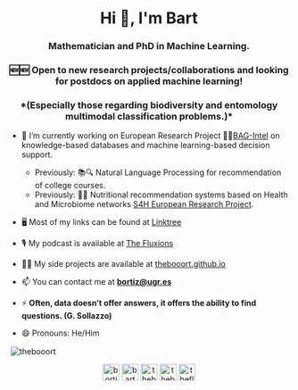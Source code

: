 

<h1 align="center">Hi 👋, I'm Bart </h1>
<h3 align="center">Mathematician and PhD in Machine Learning.</h3>
<h3 align="center">🆕🆕 Open to new research projects/collaborations and looking for postdocs on applied machine learning! </h3>
<h3 align="center"> *(Especially those regarding biodiversity and entomology multimodal classification problems.)* </h3>

- 💼 I’m currently working on European Research Project 🛬💼[BAG-Intel](https://www.bag-intel.eu/) on knowledge-based databases and machine learning-based decision support.
  - Previously: 📚🔍 Natural Language Processing for recommendation of college courses.
  - Previously: 🍝🦠 Nutritional recommendation systems based on Health and Microbiome networks [S4H European Research Project](https://www.stance4health.com/). 

- 🖥️ Most of my links can be found at [Linktree](https://linktr.ee/bartortiz)

- 🎙️ My podcast is available at [The Fluxions](https://thefluxions.github.io)

- 👨‍💻 My side projects are available at [thebooort.github.io](https://thebooort.github.io)

- 📫 You can contact me at **bortiz@ugr.es**

- ⚡ **Often, data doesn’t offer answers, it offers the ability to find questions. (G. Sollazzo)**

- 😄 Pronouns: He/Him


<p>&nbsp;<img align="center" src="https://github-readme-stats.vercel.app/api?username=thebooort&show_icons=true" alt="thebooort" /></p>

<p align="center">
<a href="https://twitter.com/bortizmath" target="blank"><img align="center" src="https://cdn.jsdelivr.net/npm/simple-icons@3.0.1/icons/twitter.svg" alt="bortizmath" height="30" width="30" /></a>
<a href="https://linkedin.com/in/bartolome-ortiz-viso" target="blank"><img align="center" src="https://cdn.jsdelivr.net/npm/simple-icons@3.0.1/icons/linkedin.svg" alt="bartolome-ortiz-viso" height="30" width="30" /></a>
<a href="https://kaggle.com/thebooort"><img align="center" src="https://cdn.jsdelivr.net/npm/simple-icons@3.0.1/icons/kaggle.svg" alt="thebooort" height="30" width="30" /></a>
<a href="https://instagram.com/thefluxions" target="blank"><img align="center" src="https://cdn.jsdelivr.net/npm/simple-icons@3.0.1/icons/instagram.svg" alt="thebooort" height="30" width="30" /></a>
<a href="https://www.youtube.com/c/thefluxions" target="blank"><img align="center" src="https://cdn.jsdelivr.net/npm/simple-icons@3.0.1/icons/youtube.svg" alt="thefluxions" height="30" width="30" /></a>
</p>
